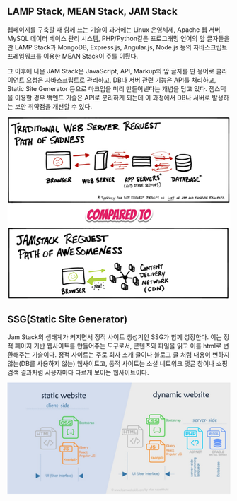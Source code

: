 ## LAMP Stack, MEAN Stack, JAM Stack

웹페이지를 구축할 때 함께 쓰는 기술이 과거에는 Linux 운영체제, Apache 웹 서버, MySQL 데이터 베이스 관리 시스템, PHP/Python같은 프로그래밍 언어의 앞 글자들을 딴 LAMP Stack과 MongoDB, Express.js, Angular.js, Node.js 등의 자바스크립트 프레임워크를 이용한 MEAN Stack이 주를 이뤘다.

그 이후에 나온 JAM Stack은 JavaScript, API, Markup의 앞 글자를 딴 용어로 클라이언트 요청은 자바스크립트로 관리하고, DB나 서버 관련 기능은 API를 처리하고, Static Site Generator 등으로 마크업을 미리 만들어낸다는 개념을 담고 있다. 잼스택을 이용할 경우 백엔드 기술은 API로 분리하게 되는데 이 과정에서 DB나 서버로 발생하는 보안 취약점을 개선할 수 있다.

![jamstack](/img/jamstack.png)

## SSG(Static Site Generator)

Jam Stack의 생태계가 커지면서 정적 사이트 생성기인 SSG가 함께 성장한다. 이는 정적 페이지 기반 웹사이트를 만들어주는 도구로서, 콘텐츠와 파일을 읽고 이를 html로 변환해주는 기술이다. 정적 사이트는 주로 회사 소개 글이나 블로그 글 처럼 내용이 변하지 않는(DB를 사용하지 않는) 웹사이트고, 동적 사이트는 소셜 네트워크 댓글 창이나 쇼핑 검색 결과처럼 사용자마다 다르게 보이는 웹사이트이다.

![staticweb_and_dynamicweb](/img/staticweb_and_dynamicweb.png)
